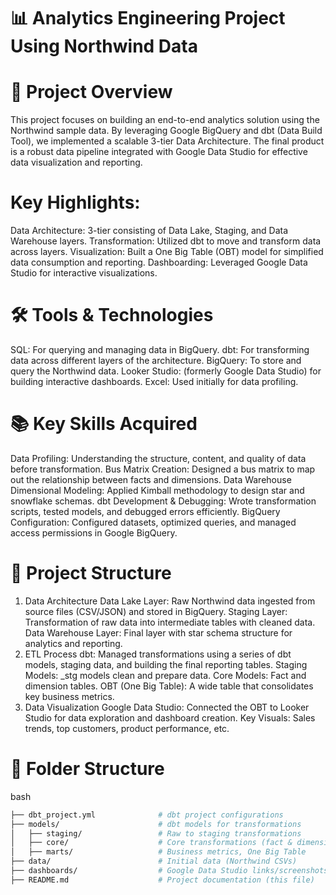 # 📊 Analytics Engineering Project Using Northwind Data

# 🌟 Project Overview
This project focuses on building an end-to-end analytics solution using the Northwind sample data. By leveraging Google BigQuery and dbt (Data Build Tool), we implemented a scalable 3-tier Data Architecture. The final product is a robust data pipeline integrated with Google Data Studio for effective data visualization and reporting.

# Key Highlights:
Data Architecture: 3-tier consisting of Data Lake, Staging, and Data Warehouse layers.
Transformation: Utilized dbt to move and transform data across layers.
Visualization: Built a One Big Table (OBT) model for simplified data consumption and reporting.
Dashboarding: Leveraged Google Data Studio for interactive visualizations.

# 🛠️ Tools & Technologies
SQL: For querying and managing data in BigQuery.
dbt: For transforming data across different layers of the architecture.
BigQuery: To store and query the Northwind data.
Looker Studio: (formerly Google Data Studio) for building interactive dashboards.
Excel: Used initially for data profiling.

# 📚 Key Skills Acquired
Data Profiling: Understanding the structure, content, and quality of data before transformation.
Bus Matrix Creation: Designed a bus matrix to map out the relationship between facts and dimensions.
Data Warehouse Dimensional Modeling: Applied Kimball methodology to design star and snowflake schemas.
dbt Development & Debugging: Wrote transformation scripts, tested models, and debugged errors efficiently.
BigQuery Configuration: Configured datasets, optimized queries, and managed access permissions in Google BigQuery.

# 🚀 Project Structure
1. Data Architecture
Data Lake Layer: Raw Northwind data ingested from source files (CSV/JSON) and stored in BigQuery.
Staging Layer: Transformation of raw data into intermediate tables with cleaned data.
Data Warehouse Layer: Final layer with star schema structure for analytics and reporting.
2. ETL Process
dbt: Managed transformations using a series of dbt models, staging data, and building the final reporting tables.
Staging Models: _stg models clean and prepare data.
Core Models: Fact and dimension tables.
OBT (One Big Table): A wide table that consolidates key business metrics.
3. Data Visualization
Google Data Studio: Connected the OBT to Looker Studio for data exploration and dashboard creation.
Key Visuals: Sales trends, top customers, product performance, etc.

# 📂 Folder Structure
bash
```bash
├── dbt_project.yml              # dbt project configurations
├── models/                      # dbt models for transformations
│   ├── staging/                 # Raw to staging transformations
│   ├── core/                    # Core transformations (fact & dimension tables)
│   ├── marts/                   # Business metrics, One Big Table
├── data/                        # Initial data (Northwind CSVs)
├── dashboards/                  # Google Data Studio links/screenshots
├── README.md                    # Project documentation (this file)
```
